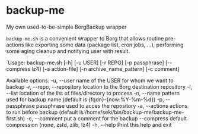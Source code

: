 # backup-me
My own used-to-be-simple BorgBackup wrapper

`backup-me.sh` is a convenient wrapper to Borg that allows routine pre-actions like exporting some data (package list, cron jobs, ...), performing some aging cleanup and notifying user with result.


`Usage: backup-me.sh [-h] [-u USER] [-r REPO] [-p passphrase] [--compress lz4] [-a action-file] [-n archive_name_pattern] [-c comment]

Available options:
-u, --user                 name of the USER for whom we want to backup
-r, --repo, --repository   location to the Borg destination repository
-l, --list                 location of the list of files/directory to process
-n, --name                 pattern used for backup name (default is {fqdn}-{now:%Y-%m-%d})
-p, --passphrase           passphrase used to acces the repository
-a, --actions              actions to run before backup (default is /home/seki/bin/backup-me/backup-me-first.sh)
-c, --comment              put a comment for the backup
    --compress             default compression (none, zstd, zlib, lz4)
-h, --help                 Print this help and exit
`


